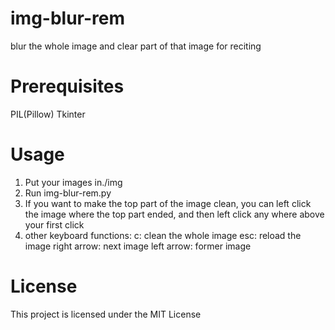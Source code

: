 # img-blur-rem

blur the whole image and clear part of that image for reciting

# Prerequisites

PIL(Pillow)
Tkinter

# Usage

 1. Put your images in./img
 2. Run img-blur-rem.py
 3. If you want to make the top part of the image clean,
    you can left click the image where the top part ended, 
    and then left click any where above your first click
 4. other keyboard functions:
    c: clean the whole image
    esc: reload the image
    right arrow: next image
    left arrow: former image

# License

This project is licensed under the MIT License
